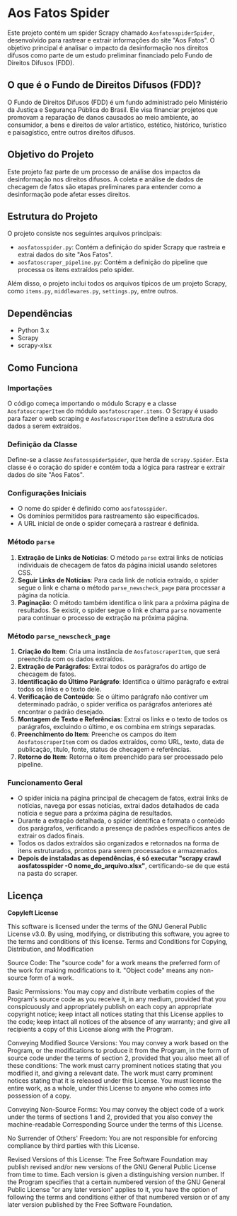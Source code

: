 # Aos Fatos Spider

Este projeto contém um spider Scrapy chamado `AosfatosspiderSpider`, desenvolvido para rastrear e extrair informações do site "Aos Fatos". O objetivo principal é analisar o impacto da desinformação nos direitos difusos como parte de um estudo preliminar financiado pelo Fundo de Direitos Difusos (FDD).

## O que é o Fundo de Direitos Difusos (FDD)?

O Fundo de Direitos Difusos (FDD) é um fundo administrado pelo Ministério da Justiça e Segurança Pública do Brasil. Ele visa financiar projetos que promovam a reparação de danos causados ao meio ambiente, ao consumidor, a bens e direitos de valor artístico, estético, histórico, turístico e paisagístico, entre outros direitos difusos.

## Objetivo do Projeto

Este projeto faz parte de um processo de análise dos impactos da desinformação nos direitos difusos. A coleta e análise de dados de checagem de fatos são etapas preliminares para entender como a desinformação pode afetar esses direitos.

## Estrutura do Projeto

O projeto consiste nos seguintes arquivos principais:

- `aosfatosspider.py`: Contém a definição do spider Scrapy que rastreia e extrai dados do site "Aos Fatos".
- `aosfatoscraper_pipeline.py`: Contém a definição do pipeline que processa os itens extraídos pelo spider.

Além disso, o projeto inclui todos os arquivos típicos de um projeto Scrapy, como `items.py`, `middlewares.py`, `settings.py`, entre outros.


## Dependências

- Python 3.x
- Scrapy
- scrapy-xlsx

## Como Funciona

### Importações

O código começa importando o módulo Scrapy e a classe `AosfatoscraperItem` do módulo `aosfatoscraper.items`. O Scrapy é usado para fazer o web scraping e `AosfatoscraperItem` define a estrutura dos dados a serem extraídos.

### Definição da Classe

Define-se a classe `AosfatosspiderSpider`, que herda de `scrapy.Spider`. Esta classe é o coração do spider e contém toda a lógica para rastrear e extrair dados do site "Aos Fatos".

### Configurações Iniciais

- O nome do spider é definido como `aosfatosspider`.
- Os domínios permitidos para rastreamento são especificados.
- A URL inicial de onde o spider começará a rastrear é definida.

### Método `parse`

1. **Extração de Links de Notícias**: O método `parse` extrai links de notícias individuais de checagem de fatos da página inicial usando seletores CSS.
2. **Seguir Links de Notícias**: Para cada link de notícia extraído, o spider segue o link e chama o método `parse_newscheck_page` para processar a página da notícia.
3. **Paginação**: O método também identifica o link para a próxima página de resultados. Se existir, o spider segue o link e chama `parse` novamente para continuar o processo de extração na próxima página.

### Método `parse_newscheck_page`

1. **Criação do Item**: Cria uma instância de `AosfatoscraperItem`, que será preenchida com os dados extraídos.
2. **Extração de Parágrafos**: Extrai todos os parágrafos do artigo de checagem de fatos.
3. **Identificação do Último Parágrafo**: Identifica o último parágrafo e extrai todos os links e o texto dele.
4. **Verificação de Conteúdo**: Se o último parágrafo não contiver um determinado padrão, o spider verifica os parágrafos anteriores até encontrar o padrão desejado.
5. **Montagem de Texto e Referências**: Extrai os links e o texto de todos os parágrafos, excluindo o último, e os combina em strings separadas.
6. **Preenchimento do Item**: Preenche os campos do item `AosfatoscraperItem` com os dados extraídos, como URL, texto, data de publicação, título, fonte, status de checagem e referências.
7. **Retorno do Item**: Retorna o item preenchido para ser processado pelo pipeline.

### Funcionamento Geral

- O spider inicia na página principal de checagem de fatos, extrai links de notícias, navega por essas notícias, extrai dados detalhados de cada notícia e segue para a próxima página de resultados.
- Durante a extração detalhada, o spider identifica e formata o conteúdo dos parágrafos, verificando a presença de padrões específicos antes de extrair os dados finais.
- Todos os dados extraídos são organizados e retornados na forma de itens estruturados, prontos para serem processados e armazenados.
- **Depois de instaladas as dependências, é só executar "scrapy crawl aosfatosspider -O nome_do_arquivo.xlsx"**, certificando-se de que está na pasta do scraper.
  
## Licença

**Copyleft License**

This software is licensed under the terms of the GNU General Public License v3.0. By using, modifying, or distributing this software, you agree to the terms and conditions of this license.
Terms and Conditions for Copying, Distribution, and Modification

  Source Code: The "source code" for a work means the preferred form of the work for making modifications to it. "Object code" means any non-source form of a work.

  Basic Permissions: You may copy and distribute verbatim copies of the Program's source code as you receive it, in any medium, provided that you conspicuously and appropriately publish on each copy an appropriate copyright notice; keep intact all notices stating that this License applies to the code; keep intact all notices of the absence of any warranty; and give all recipients a copy of this License along with the Program.

  Conveying Modified Source Versions: You may convey a work based on the Program, or the modifications to produce it from the Program, in the form of source code under the terms of section 2, provided that you also meet all of these conditions:
        The work must carry prominent notices stating that you modified it, and giving a relevant date.
        The work must carry prominent notices stating that it is released under this License.
        You must license the entire work, as a whole, under this License to anyone who comes into possession of a copy.

  Conveying Non-Source Forms: You may convey the object code of a work under the terms of sections 1 and 2, provided that you also convey the machine-readable Corresponding Source under the terms of this License.

   No Surrender of Others' Freedom: You are not responsible for enforcing compliance by third parties with this License.

   Revised Versions of this License: The Free Software Foundation may publish revised and/or new versions of the GNU General Public License from time to time. Each version is given a distinguishing version number. If the Program specifies that a certain numbered version of the GNU General Public License "or any later version" applies to it, you have the option of following the terms and conditions either of that numbered version or of any later version published by the Free Software Foundation.

